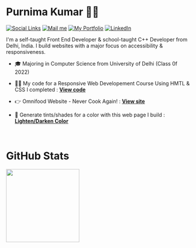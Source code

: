 # Purnima Kumar 👩‍💻

[![Social Links](https://img.shields.io/badge/-Social%20Links-222222?style=flat-square&logo=linktree&color=blue&&link=https://linktr.ee/purnimakumar)](https://linktr.ee/purnimakumar) 
[![Mail me](https://img.shields.io/badge/-Mail%20me-222222?style=flat-square&logo=gmail&color=green&&link=mailto:purnimakumar2021@gmail.com)](mailto:purnimakumar2021@gmail.com)
[![My Portfolio](https://img.shields.io/badge/-My%20Portfolio-222222?style=flat-square&color=gray&&link=https://purnimakumarr.github.io)](https://purnimakumarr.github.io)
[![LinkedIn](https://img.shields.io/badge/-LinkedIn-222222?style=flat-square&color=purple&logo=linkedin&&link=https://www.linkedin.com/in/purnima-kumar-b024aa21b)](https://www.linkedin.com/in/purnima-kumar-b024aa21b)

I'm a self-taught Front End Developer & school-taught C++ Developer from Delhi, India. I build websites with a major focus on accessibility & responsiveness.

- 🎓 Majoring in Computer Science from University of Delhi (Class 0f 2022)

- 👩‍💻 My code for a Responsive Web Developement Course Using HMTL & CSS I completed : [**View code**](https://github.com/purnimakumarr/html-css-course)

- 👉 Omnifood Website - Never Cook Again! : [**View site**](https://omnifood-purnima.netlify.app)

- 🔗 Generate tints/shades for a color with this web page I build : [**Lighten/Darken Color**](https://purnimakumarr.github.io/lighten-darken-color/)

<br />

# GitHub Stats

<img height="200em" src="https://github-readme-stats.vercel.app/api/top-langs/?username=purnimakumarr&layout=compact&theme=vision-friendly-dark&card_width=300em"/>
